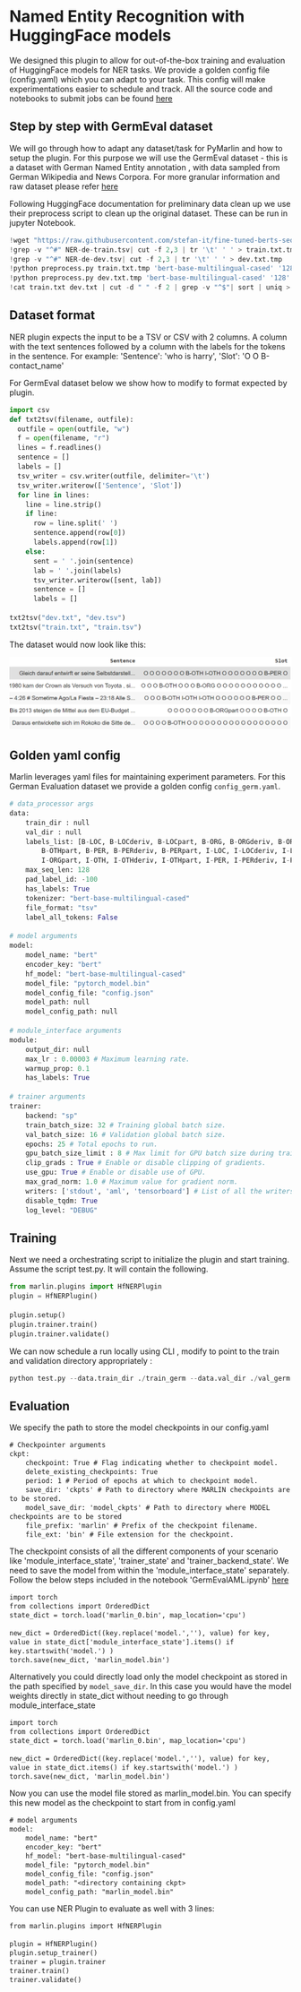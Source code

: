 # Named Entity Recognition with HuggingFace models

We designed this plugin to allow for out-of-the-box training and evaluation of HuggingFace models for NER tasks. We provide a golden config file (config.yaml) which you can adapt to your task. This config will make experimentations easier to schedule and track. All the source code and notebooks to submit jobs can be found [here](https://o365exchange.visualstudio.com/O365%20Core/_git/ELR?path=%2Fsources%2Fdev%2FSubstrateInferences%2FMarlin_Scenarios%2Fner%2Ftest_nerPlugin)

## Step by step with GermEval dataset

We will go through how to adapt any dataset/task for PyMarlin and how to setup the plugin. For this purpose we will use the GermEval dataset - this is a dataset with German Named Entity annotation , with data sampled from German Wikipedia and News Corpora. For more granular information and raw dataset please refer [here](https://sites.google.com/site/germeval2014ner/data)

Following HuggingFace documentation for preliminary data clean up we use their preprocess script to clean up the original dataset. These can be run in jupyter Notebook.

```python
!wget "https://raw.githubusercontent.com/stefan-it/fine-tuned-berts-seq/master/scripts/preprocess.py"
!grep -v "^#" NER-de-train.tsv| cut -f 2,3 | tr '\t' ' ' > train.txt.tmp
!grep -v "^#" NER-de-dev.tsv| cut -f 2,3 | tr '\t' ' ' > dev.txt.tmp
!python preprocess.py train.txt.tmp 'bert-base-multilingual-cased' '128' > train.txt
!python preprocess.py dev.txt.tmp 'bert-base-multilingual-cased' '128' > dev.txt
!cat train.txt dev.txt | cut -d " " -f 2 | grep -v "^$"| sort | uniq > labels.txt
```

## Dataset format

NER plugin expects the input to be a TSV or CSV with 2 columns. A column with the text sentences followed by a column with the labels for the tokens in the sentence. For example: 'Sentence': 'who is harry', 'Slot': 'O O B-contact_name'

For GermEval dataset below we show how to modify to format expected by plugin.

```python
import csv
def txt2tsv(filename, outfile):
  outfile = open(outfile, "w")
  f = open(filename, "r")
  lines = f.readlines()
  sentence = []
  labels = []
  tsv_writer = csv.writer(outfile, delimiter='\t')
  tsv_writer.writerow(['Sentence', 'Slot'])
  for line in lines:
    line = line.strip()
    if line:
      row = line.split(' ')
      sentence.append(row[0])
      labels.append(row[1])
    else:
      sent = ' '.join(sentence)
      lab = ' '.join(labels)
      tsv_writer.writerow([sent, lab])
      sentence = []
      labels = []

txt2tsv("dev.txt", "dev.tsv")
txt2tsv("train.txt", "train.tsv")
```

The dataset would now look like this:

![Dataset](images/hfner/ner_dataset_mod.png)


## Golden yaml config

Marlin leverages yaml files for maintaining experiment parameters. For this German Evaluation dataset we provide a golden config `config_germ.yaml`. 

```python
# data_processor args
data:
    train_dir : null
    val_dir : null
    labels_list: [B-LOC, B-LOCderiv, B-LOCpart, B-ORG, B-ORGderiv, B-ORGpart, B-OTH, B-OTHderiv,
        B-OTHpart, B-PER, B-PERderiv, B-PERpart, I-LOC, I-LOCderiv, I-LOCpart, I-ORG, I-ORGderiv,
        I-ORGpart, I-OTH, I-OTHderiv, I-OTHpart, I-PER, I-PERderiv, I-PERpart, O]
    max_seq_len: 128
    pad_label_id: -100
    has_labels: True
    tokenizer: "bert-base-multilingual-cased"
    file_format: "tsv"
    label_all_tokens: False

# model arguments
model:
    model_name: "bert"
    encoder_key: "bert"
    hf_model: "bert-base-multilingual-cased"
    model_file: "pytorch_model.bin"
    model_config_file: "config.json"
    model_path: null
    model_config_path: null

# module_interface arguments
module:
    output_dir: null
    max_lr : 0.00003 # Maximum learning rate.
    warmup_prop: 0.1
    has_labels: True

# trainer arguments
trainer:
    backend: "sp"
    train_batch_size: 32 # Training global batch size.
    val_batch_size: 16 # Validation global batch size.
    epochs: 25 # Total epochs to run.
    gpu_batch_size_limit : 8 # Max limit for GPU batch size during training.
    clip_grads : True # Enable or disable clipping of gradients.
    use_gpu: True # Enable or disable use of GPU.
    max_grad_norm: 1.0 # Maximum value for gradient norm.
    writers: ['stdout', 'aml', 'tensorboard'] # List of all the writers to use.
    disable_tqdm: True
    log_level: "DEBUG"
```

## Training

Next we need a orchestrating script to initialize the plugin and start training. Assume the script test.py. It will contain the following.

```python
from marlin.plugins import HfNERPlugin
plugin = HfNERPlugin()

plugin.setup()
plugin.trainer.train()
plugin.trainer.validate()
```

We can now schedule a run locally using CLI , modify to point to the train and validation directory appropriately :

```python
python test.py --data.train_dir ./train_germ --data.val_dir ./val_germ --config_path config_germ.yaml
```

## Evaluation

We specify the path to store the model checkpoints in our config.yaml

```
# Checkpointer arguments
ckpt:
    checkpoint: True # Flag indicating whether to checkpoint model.
    delete_existing_checkpoints: True
    period: 1 # Period of epochs at which to checkpoint model.
    save_dir: 'ckpts' # Path to directory where MARLIN checkpoints are to be stored.
    model_save_dir: 'model_ckpts' # Path to directory where MODEL checkpoints are to be stored
    file_prefix: 'marlin' # Prefix of the checkpoint filename.
    file_ext: 'bin' # File extension for the checkpoint.
```

The checkpoint consists of all the different components of your scenario like 'module_interface_state', 'trainer_state' and 'trainer_backend_state'. We need to save the model from within the 'module_interface_state' separately. Follow the below steps included in the notebook 'GermEvalAML.ipynb' [here](https://o365exchange.visualstudio.com/O365%20Core/_git/ELR?path=%2Fsources%2Fdev%2FSubstrateInferences%2FMarlin_Scenarios%2Fner%2Fnotebooks%2FGermEvalAML.ipynb)

```
import torch
from collections import OrderedDict
state_dict = torch.load('marlin_0.bin', map_location='cpu')

new_dict = OrderedDict((key.replace('model.',''), value) for key, value in state_dict['module_interface_state'].items() if key.startswith('model.') )
torch.save(new_dict, 'marlin_model.bin')
```

Alternatively you could directly load only the model checkpoint as stored in the path specified by `model_save_dir`. In this case you would have the model weights directly in state_dict without needing to go through module_interface_state

```
import torch
from collections import OrderedDict
state_dict = torch.load('marlin_0.bin', map_location='cpu')

new_dict = OrderedDict((key.replace('model.',''), value) for key, value in state_dict.items() if key.startswith('model.') )  
torch.save(new_dict, 'marlin_model.bin')
```


Now you can use the model file stored as marlin_model.bin. You can specify this new model as the checkpoint to start from in config.yaml

```
# model arguments
model:
    model_name: "bert"
    encoder_key: "bert"
    hf_model: "bert-base-multilingual-cased"
    model_file: "pytorch_model.bin"
    model_config_file: "config.json"
    model_path: "<directory containing ckpt>
    model_config_path: "marlin_model.bin"
```

You can use NER Plugin to evaluate as well with 3 lines:

```
from marlin.plugins import HfNERPlugin

plugin = HfNERPlugin()
plugin.setup_trainer()
trainer = plugin.trainer
trainer.train()
trainer.validate()
```

